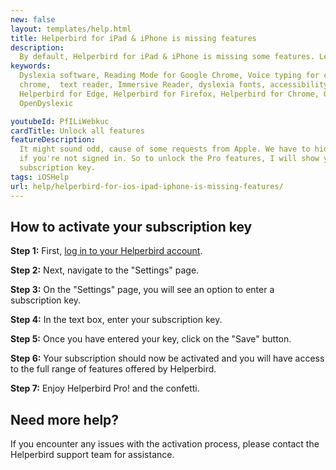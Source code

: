 ```yaml
---
new: false
layout: templates/help.html
title: Helperbird for iPad & iPhone is missing features
description:
  By default, Helperbird for iPad & iPhone is missing some features. Learn how to unlock them.
keywords:
  Dyslexia software, Reading Mode for Google Chrome, Voice typing for chrome, Text to speech for
  chrome,  text reader, Immersive Reader, dyslexia fonts, accessibility software, dyslexia software,
  Helperbird for Edge, Helperbird for Firefox, Helperbird for Chrome, Opendyslexic for Chrome,
  OpenDyslexic

youtubeId: PfILiWebkuc
cardTitle: Unlock all features
featureDescription:
  It might sound odd, cause of some requests from Apple. We have to hide Helperbirds paid features
  if you're not signed in. So to unlock the Pro features, I will show you how to use your
  subscription key.
tags: iOSHelp
url: help/helperbird-for-ios-ipad-iphone-is-missing-features/
---
```



## How to activate your subscription key

**Step 1:** First, [log in to your Helperbird account](/help/how-to-login-to-helperbird// 'Helperbird for Safari link').

**Step 2:** Next, navigate to the "Settings" page.

**Step 3:** On the "Settings" page, you will see an option to enter a subscription key. 

**Step 4:** In the text box, enter your subscription key.

**Step 5:** Once you have entered your key, click on the "Save" button.

**Step 6:** Your subscription should now be activated and you will have access to the full range of features offered by Helperbird.

**Step 7:** Enjoy Helperbird Pro! and the confetti.

## Need more help?
If you encounter any issues with the activation process, please contact the Helperbird support team for assistance.


